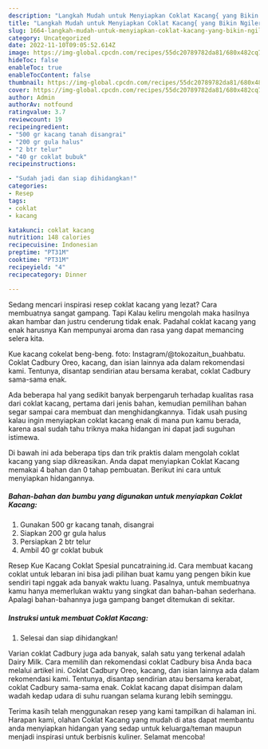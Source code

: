 ```yaml
---
description: "Langkah Mudah untuk Menyiapkan Coklat Kacang{ yang Bikin Ngiler,  Menu Buat lebaran"
title: "Langkah Mudah untuk Menyiapkan Coklat Kacang{ yang Bikin Ngiler,  Menu Buat lebaran"
slug: 1664-langkah-mudah-untuk-menyiapkan-coklat-kacang-yang-bikin-ngiler-menu-buat-lebaran
category: Uncategorized
date: 2022-11-10T09:05:52.614Z
image: https://img-global.cpcdn.com/recipes/55dc20789782da81/680x482cq70/coklat-kacang-foto-resep-utama.jpg
hideToc: false
enableToc: true
enableTocContent: false
thumbnail: https://img-global.cpcdn.com/recipes/55dc20789782da81/680x482cq70/coklat-kacang-foto-resep-utama.jpg
cover: https://img-global.cpcdn.com/recipes/55dc20789782da81/680x482cq70/coklat-kacang-foto-resep-utama.jpg
author: Admin
authorAv: notfound
ratingvalue: 3.7
reviewcount: 19
recipeingredient:
- "500 gr kacang tanah disangrai"
- "200 gr gula halus"
- "2 btr telur"
- "40 gr coklat bubuk"
recipeinstructions:

- "Sudah jadi dan siap dihidangkan!"
categories:
- Resep
tags:
- coklat
- kacang

katakunci: coklat kacang 
nutrition: 148 calories
recipecuisine: Indonesian
preptime: "PT31M"
cooktime: "PT31M"
recipeyield: "4"
recipecategory: Dinner

---
```



Sedang mencari inspirasi resep coklat kacang yang lezat? Cara membuatnya sangat gampang. Tapi Kalau keliru mengolah maka hasilnya akan hambar dan justru cenderung tidak enak. Padahal coklat kacang yang enak harusnya Kan mempunyai aroma dan rasa yang dapat memancing selera kita.


Kue kacang cokelat beng-beng. foto: Instagram/@tokozaitun_buahbatu. Coklat Cadbury Oreo, kacang, dan isian lainnya ada dalam rekomendasi kami. Tentunya, disantap sendirian atau bersama kerabat, coklat Cadbury sama-sama enak.

Ada beberapa hal yang sedikit banyak berpengaruh terhadap kualitas rasa dari coklat kacang, pertama dari jenis bahan, kemudian pemilihan bahan segar sampai cara membuat dan menghidangkannya. Tidak usah pusing kalau ingin menyiapkan coklat kacang enak di mana pun kamu berada, karena asal sudah tahu triknya maka hidangan ini dapat jadi suguhan istimewa.


Di bawah ini ada beberapa tips dan trik praktis dalam mengolah coklat kacang yang siap dikreasikan. Anda dapat menyiapkan Coklat Kacang memakai 4 bahan dan 0 tahap pembuatan. Berikut ini cara untuk menyiapkan hidangannya.

<!--inarticleads1-->

##### Bahan-bahan dan bumbu yang digunakan untuk menyiapkan Coklat Kacang:

1. Gunakan 500 gr kacang tanah, disangrai
1. Siapkan 200 gr gula halus
1. Persiapkan 2 btr telur
1. Ambil 40 gr coklat bubuk


Resep Kue Kacang Coklat Spesial puncatraining.id. Cara membuat kacang coklat untuk lebaran ini bisa jadi pilihan buat kamu yang pengen bikin kue sendiri tapi nggak ada banyak waktu luang. Pasalnya, untuk membuatnya kamu hanya memerlukan waktu yang singkat dan bahan-bahan sederhana. Apalagi bahan-bahannya juga gampang banget ditemukan di sekitar. 

<!--inarticleads2-->

##### Instruksi untuk membuat Coklat Kacang:


1. Selesai dan siap dihidangkan!

Varian coklat Cadbury juga ada banyak, salah satu yang terkenal adalah Dairy Milk. Cara memilih dan rekomendasi coklat Cadbury bisa Anda baca melalui artikel ini. Coklat Cadbury Oreo, kacang, dan isian lainnya ada dalam rekomendasi kami. Tentunya, disantap sendirian atau bersama kerabat, coklat Cadbury sama-sama enak. Coklat kacang dapat disimpan dalam wadah kedap udara di suhu ruangan selama kurang lebih seminggu. 

Terima kasih telah menggunakan resep yang kami tampilkan di halaman ini. Harapan kami, olahan Coklat Kacang yang mudah di atas dapat membantu anda menyiapkan hidangan yang sedap untuk keluarga/teman maupun menjadi inspirasi untuk berbisnis kuliner. Selamat mencoba!
